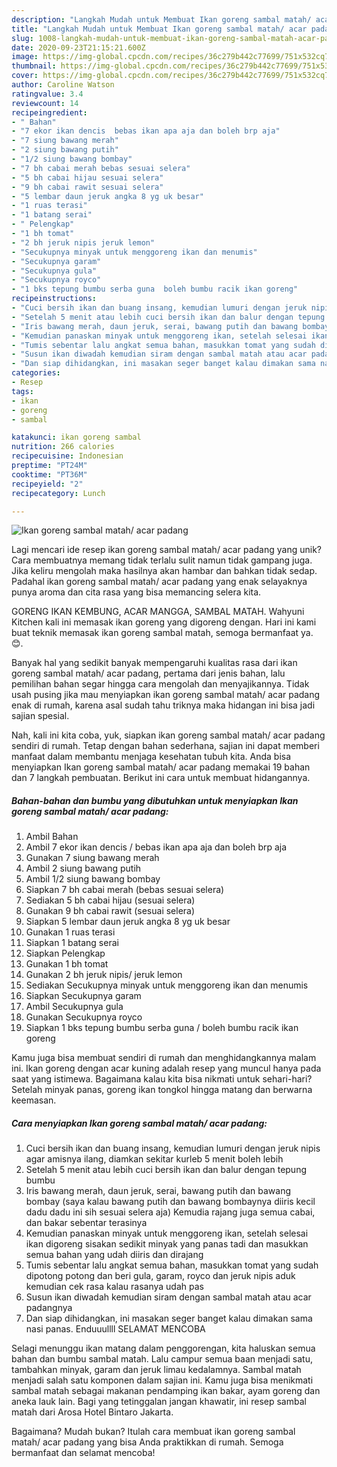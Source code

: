 ```yaml
---
description: "Langkah Mudah untuk Membuat Ikan goreng sambal matah/ acar padang yang Enak Banget"
title: "Langkah Mudah untuk Membuat Ikan goreng sambal matah/ acar padang yang Enak Banget"
slug: 1008-langkah-mudah-untuk-membuat-ikan-goreng-sambal-matah-acar-padang-yang-enak-banget
date: 2020-09-23T21:15:21.600Z
image: https://img-global.cpcdn.com/recipes/36c279b442c77699/751x532cq70/ikan-goreng-sambal-matah-acar-padang-foto-resep-utama.jpg
thumbnail: https://img-global.cpcdn.com/recipes/36c279b442c77699/751x532cq70/ikan-goreng-sambal-matah-acar-padang-foto-resep-utama.jpg
cover: https://img-global.cpcdn.com/recipes/36c279b442c77699/751x532cq70/ikan-goreng-sambal-matah-acar-padang-foto-resep-utama.jpg
author: Caroline Watson
ratingvalue: 3.4
reviewcount: 14
recipeingredient:
- " Bahan"
- "7 ekor ikan dencis  bebas ikan apa aja dan boleh brp aja"
- "7 siung bawang merah"
- "2 siung bawang putih"
- "1/2 siung bawang bombay"
- "7 bh cabai merah bebas sesuai selera"
- "5 bh cabai hijau sesuai selera"
- "9 bh cabai rawit sesuai selera"
- "5 lembar daun jeruk angka 8 yg uk besar"
- "1 ruas terasi"
- "1 batang serai"
- " Pelengkap"
- "1 bh tomat"
- "2 bh jeruk nipis jeruk lemon"
- "Secukupnya minyak untuk menggoreng ikan dan menumis"
- "Secukupnya garam"
- "Secukupnya gula"
- "Secukupnya royco"
- "1 bks tepung bumbu serba guna  boleh bumbu racik ikan goreng"
recipeinstructions:
- "Cuci bersih ikan dan buang insang, kemudian lumuri dengan jeruk nipis agar amisnya ilang, diamkan sekitar kurleb 5 menit boleh lebih"
- "Setelah 5 menit atau lebih cuci bersih ikan dan balur dengan tepung bumbu"
- "Iris bawang merah, daun jeruk, serai, bawang putih dan bawang bombay (saya kalau bawang putih dan bawang bombaynya diiris kecil dadu dadu ini sih sesuai selera aja) Kemudia rajang juga semua cabai, dan bakar sebentar terasinya"
- "Kemudian panaskan minyak untuk menggoreng ikan, setelah selesai ikan digoreng sisakan sedikit minyak yang panas tadi dan masukkan semua bahan yang udah diiris dan dirajang"
- "Tumis sebentar lalu angkat semua bahan, masukkan tomat yang sudah dipotong potong dan beri gula, garam, royco dan jeruk nipis aduk kemudian cek rasa kalau rasanya udah pas"
- "Susun ikan diwadah kemudian siram dengan sambal matah atau acar padangnya"
- "Dan siap dihidangkan, ini masakan seger banget kalau dimakan sama nasi panas. Enduuullll SELAMAT MENCOBA"
categories:
- Resep
tags:
- ikan
- goreng
- sambal

katakunci: ikan goreng sambal 
nutrition: 266 calories
recipecuisine: Indonesian
preptime: "PT24M"
cooktime: "PT36M"
recipeyield: "2"
recipecategory: Lunch

---
```



![Ikan goreng sambal matah/ acar padang](https://img-global.cpcdn.com/recipes/36c279b442c77699/751x532cq70/ikan-goreng-sambal-matah-acar-padang-foto-resep-utama.jpg)

Lagi mencari ide resep ikan goreng sambal matah/ acar padang yang unik? Cara membuatnya memang tidak terlalu sulit namun tidak gampang juga. Jika keliru mengolah maka hasilnya akan hambar dan bahkan tidak sedap. Padahal ikan goreng sambal matah/ acar padang yang enak selayaknya punya aroma dan cita rasa yang bisa memancing selera kita.

GORENG IKAN KEMBUNG, ACAR MANGGA, SAMBAL MATAH. Wahyuni Kitchen kali ini memasak ikan goreng yang digoreng dengan. Hari ini kami buat teknik memasak ikan goreng sambal matah, semoga bermanfaat ya. 😊.

Banyak hal yang sedikit banyak mempengaruhi kualitas rasa dari ikan goreng sambal matah/ acar padang, pertama dari jenis bahan, lalu pemilihan bahan segar hingga cara mengolah dan menyajikannya. Tidak usah pusing jika mau menyiapkan ikan goreng sambal matah/ acar padang enak di rumah, karena asal sudah tahu triknya maka hidangan ini bisa jadi sajian spesial.


Nah, kali ini kita coba, yuk, siapkan ikan goreng sambal matah/ acar padang sendiri di rumah. Tetap dengan bahan sederhana, sajian ini dapat memberi manfaat dalam membantu menjaga kesehatan tubuh kita. Anda bisa menyiapkan Ikan goreng sambal matah/ acar padang memakai 19 bahan dan 7 langkah pembuatan. Berikut ini cara untuk membuat hidangannya.

<!--inarticleads1-->

##### Bahan-bahan dan bumbu yang dibutuhkan untuk menyiapkan Ikan goreng sambal matah/ acar padang:

1. Ambil  Bahan
1. Ambil 7 ekor ikan dencis / bebas ikan apa aja dan boleh brp aja
1. Gunakan 7 siung bawang merah
1. Ambil 2 siung bawang putih
1. Ambil 1/2 siung bawang bombay
1. Siapkan 7 bh cabai merah (bebas sesuai selera)
1. Sediakan 5 bh cabai hijau (sesuai selera)
1. Gunakan 9 bh cabai rawit (sesuai selera)
1. Siapkan 5 lembar daun jeruk angka 8 yg uk besar
1. Gunakan 1 ruas terasi
1. Siapkan 1 batang serai
1. Siapkan  Pelengkap
1. Gunakan 1 bh tomat
1. Gunakan 2 bh jeruk nipis/ jeruk lemon
1. Sediakan Secukupnya minyak untuk menggoreng ikan dan menumis
1. Siapkan Secukupnya garam
1. Ambil Secukupnya gula
1. Gunakan Secukupnya royco
1. Siapkan 1 bks tepung bumbu serba guna / boleh bumbu racik ikan goreng


Kamu juga bisa membuat sendiri di rumah dan menghidangkannya malam ini. Ikan goreng dengan acar kuning adalah resep yang muncul hanya pada saat yang istimewa. Bagaimana kalau kita bisa nikmati untuk sehari-hari? Setelah minyak panas, goreng ikan tongkol hingga matang dan berwarna keemasan. 

<!--inarticleads2-->

##### Cara menyiapkan Ikan goreng sambal matah/ acar padang:

1. Cuci bersih ikan dan buang insang, kemudian lumuri dengan jeruk nipis agar amisnya ilang, diamkan sekitar kurleb 5 menit boleh lebih
1. Setelah 5 menit atau lebih cuci bersih ikan dan balur dengan tepung bumbu
1. Iris bawang merah, daun jeruk, serai, bawang putih dan bawang bombay (saya kalau bawang putih dan bawang bombaynya diiris kecil dadu dadu ini sih sesuai selera aja) Kemudia rajang juga semua cabai, dan bakar sebentar terasinya
1. Kemudian panaskan minyak untuk menggoreng ikan, setelah selesai ikan digoreng sisakan sedikit minyak yang panas tadi dan masukkan semua bahan yang udah diiris dan dirajang
1. Tumis sebentar lalu angkat semua bahan, masukkan tomat yang sudah dipotong potong dan beri gula, garam, royco dan jeruk nipis aduk kemudian cek rasa kalau rasanya udah pas
1. Susun ikan diwadah kemudian siram dengan sambal matah atau acar padangnya
1. Dan siap dihidangkan, ini masakan seger banget kalau dimakan sama nasi panas. Enduuullll SELAMAT MENCOBA


Selagi menunggu ikan matang dalam penggorengan, kita haluskan semua bahan dan bumbu sambal matah. Lalu campur semua baan menjadi satu, tambahkan minyak, garam dan jeruk limau kedalamnya. Sambal matah menjadi salah satu komponen dalam sajian ini. Kamu juga bisa menikmati sambal matah sebagai makanan pendamping ikan bakar, ayam goreng dan aneka lauk lain. Bagi yang tetinggalan jangan khawatir, ini resep sambal matah dari Arosa Hotel Bintaro Jakarta. 

Bagaimana? Mudah bukan? Itulah cara membuat ikan goreng sambal matah/ acar padang yang bisa Anda praktikkan di rumah. Semoga bermanfaat dan selamat mencoba!
